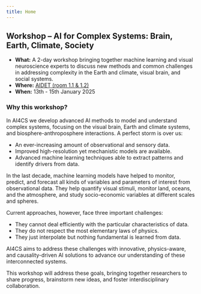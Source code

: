 ```yaml
---
title: Home
---
```



## Workshop – AI for Complex Systems: Brain, Earth, Climate, Society

- **What:** A 2-day workshop bringing together machine learning and visual neuroscience experts to discuss new methods and common challenges in addressing complexity in the Earth and climate, visual brain, and social systems.
- **Where:** [AIDET (room 1.1 & 1.2)](https://maps.app.goo.gl/3xs6V9rGDagjoxZW8)
- **When:** 13th - 15th January 2025

### Why this workshop?

In AI4CS we develop advanced AI methods to model and understand complex systems, focusing on the visual brain, Earth and climate systems, and biosphere-anthroposphere interactions. A perfect storm is over us: 
- An ever-increasing amount of observational and sensory data.
- Improved high-resolution yet mechanistic models are available.
- Advanced machine learning techniques able to extract patterns and identify drivers from data.

In the last decade, machine learning models have helped to monitor, predict, and forecast all kinds of variables and parameters of interest from observational data. They help quantify visual stimuli, monitor land, oceans, and the atmosphere, and study socio-economic variables at different scales and spheres.

Current approaches, however, face three important challenges:
- They cannot deal efficiently with the particular characteristics of data.
- They do not respect the most elementary laws of physics.
- They just interpolate but nothing fundamental is learned from data.

AI4CS aims to address these challenges with innovative, physics-aware, and causality-driven AI solutions to advance our understanding of these interconnected systems.

This workshop will address these goals, bringing together researchers to share progress, brainstorm new ideas, and foster interdisciplinary collaboration.